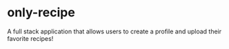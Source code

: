 # only-recipe
A full stack application that allows users to create a profile and upload their favorite recipes!
